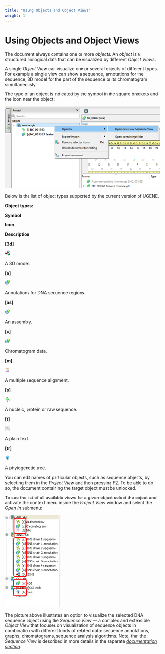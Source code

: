 ```yaml
---
title: "Using Objects and Object Views"
weight: 1
---
```



# Using Objects and Object Views

The document always contains one or more _objects_. An _object_ is a structured biological data that can be visualized by different _Object Views_.

A single _Object View_ can visualize one or several objects of different types. For example a single view can show a sequence, annotations for the sequence, 3D model for the part of the sequence or its chromatogram simultaneously.

The type of an object is indicated by the symbol in the square brackets and the icon near the object:


![](/images/65929301/96665792.png)

Below is the list of object types supported by the current version of UGENE.

**Object types:**

**Symbol**

**Icon**

**Description**

**\[3d\]**

![](/images/65929301/107020514.png)

A 3D model.

**\[a\]**

![](/images/65929301/107020523.png)

Annotations for DNA sequence regions.

**\[as\]**

![](/images/65929301/107020523.png)

An assembly.

**\[c\]**

![](/images/65929301/107020523.png)

Chromatogram data.

**\[m\]**

![](/images/65929301/107020511.png)

A multiple sequence alignment.

**\[s\]**

![](/images/65929301/107020519.png)

A nucleic, protein or raw sequence.

**\[t\]**

![](/images/65929301/107020509.png)

A plain text.

**\[tr\]**

![](/images/65929301/107020505.png)

A phylogenetic tree.



You can edit names of particular objects, such as sequence objects, by selecting them in the _Project View_ and then pressing F2. To be able to do so, the document containing the target object must be unlocked.

To see the list of all available views for a given object select the object and activate the context menu inside the _Project View_ window and select the _Open In_ submenu:


![](/images/65929301/107020530.png)

The picture above illustrates an option to visualize the selected DNA sequence object using the _Sequence View_ — a complex and extensible _Object View_ that focuses on visualization of sequence objects in combination with different kinds of related data: sequence annotations, graphs, chromatograms, sequence analysis algorithms. Note, that the _Sequence View_ is described in more details in the separate [_documentation section_](sequence-view.md).
